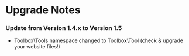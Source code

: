 # Upgrade Notes

### Update from Version 1.4.x to Version 1.5

- Toolbox\Tools namespace changed to Toolbox\Tool (check & upgrade your website files!)